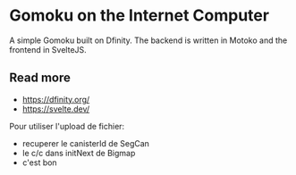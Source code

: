 # Gomoku on the Internet Computer
A simple Gomoku built on Dfinity. The backend is written in Motoko and the frontend in SvelteJS.

## Read more
- https://dfinity.org/
- https://svelte.dev/

Pour utiliser l'upload de fichier:
- recuperer le canisterId de SegCan
- le c/c dans initNext de Bigmap
- c'est bon
